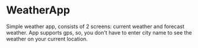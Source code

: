 # WeatherApp

Simple weather app, consists of 2 screens: current weather and forecast weather.
App supports gps, so, you don't have to enter city name to see the weather on your current location.

